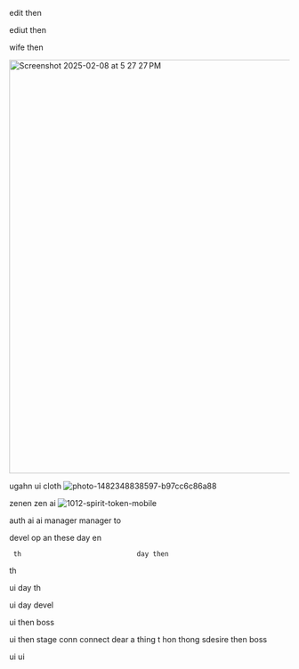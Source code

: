 edit       then 

ediut then


wife then

<img width="744" alt="Screenshot 2025-02-08 at 5 27 27 PM" src="https://github.com/user-attachments/assets/a53b9a86-513c-44a1-ad16-bf4c7b65af92" />


ugahn ui cloth
![photo-1482348838597-b97cc6c86a88](https://github.com/user-attachments/assets/00e9c1af-6ddc-460e-ba5d-12ed07d490fd)

zenen zen     ai 
![1012-spirit-token-mobile](https://github.com/user-attachments/assets/24a969cb-0ca8-4116-8cb3-b0731d95a4e9)

auth ai          ai manager 
manager                    to

devel
     op an these             day en 

     th                             day then 
th 

ui                                           day 
  th 

ui     day 
  devel 

ui    then 
  boss 

ui    then        stage          conn             connect  dear             a thing          t hon    thong  sdesire    then
  boss 

ui
  ui 
